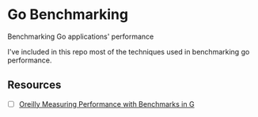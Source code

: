 # Go Benchmarking
Benchmarking Go applications' performance

I've included in this repo most of the techniques used in benchmarking go performance.

## Resources

- [ ] <a href="https://www.oreilly.com/library/view/measuring-performance-with/9781491992173"/>Oreilly Measuring Performance with Benchmarks in G</a>
